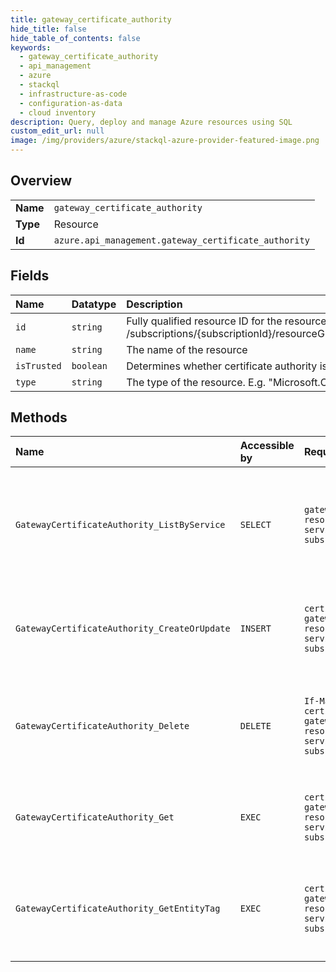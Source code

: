 ```yaml
---
title: gateway_certificate_authority
hide_title: false
hide_table_of_contents: false
keywords:
  - gateway_certificate_authority
  - api_management
  - azure    
  - stackql
  - infrastructure-as-code
  - configuration-as-data
  - cloud inventory
description: Query, deploy and manage Azure resources using SQL
custom_edit_url: null
image: /img/providers/azure/stackql-azure-provider-featured-image.png
---
```

  
    

## Overview
<table><tbody>
<tr><td><b>Name</b></td><td><code>gateway_certificate_authority</code></td></tr>
<tr><td><b>Type</b></td><td>Resource</td></tr>
<tr><td><b>Id</b></td><td><code>azure.api_management.gateway_certificate_authority</code></td></tr>
</tbody></table>

## Fields
| Name | Datatype | Description |
|:-----|:---------|:------------|
| `id` | `string` | Fully qualified resource ID for the resource. Ex - /subscriptions/{subscriptionId}/resourceGroups/{resourceGroupName}/providers/{resourceProviderNamespace}/{resourceType}/{resourceName} |
| `name` | `string` | The name of the resource |
| `isTrusted` | `boolean` | Determines whether certificate authority is trusted. |
| `type` | `string` | The type of the resource. E.g. "Microsoft.Compute/virtualMachines" or "Microsoft.Storage/storageAccounts" |
## Methods
| Name | Accessible by | Required Params | Description |
|:-----|:--------------|:----------------|:------------|
| `GatewayCertificateAuthority_ListByService` | `SELECT` | `gatewayId, resourceGroupName, serviceName, subscriptionId` | Lists the collection of Certificate Authorities for the specified Gateway entity. |
| `GatewayCertificateAuthority_CreateOrUpdate` | `INSERT` | `certificateId, gatewayId, resourceGroupName, serviceName, subscriptionId` | Assign Certificate entity to Gateway entity as Certificate Authority. |
| `GatewayCertificateAuthority_Delete` | `DELETE` | `If-Match, certificateId, gatewayId, resourceGroupName, serviceName, subscriptionId` | Remove relationship between Certificate Authority and Gateway entity. |
| `GatewayCertificateAuthority_Get` | `EXEC` | `certificateId, gatewayId, resourceGroupName, serviceName, subscriptionId` | Get assigned Gateway Certificate Authority details. |
| `GatewayCertificateAuthority_GetEntityTag` | `EXEC` | `certificateId, gatewayId, resourceGroupName, serviceName, subscriptionId` | Checks if Certificate entity is assigned to Gateway entity as Certificate Authority. |
